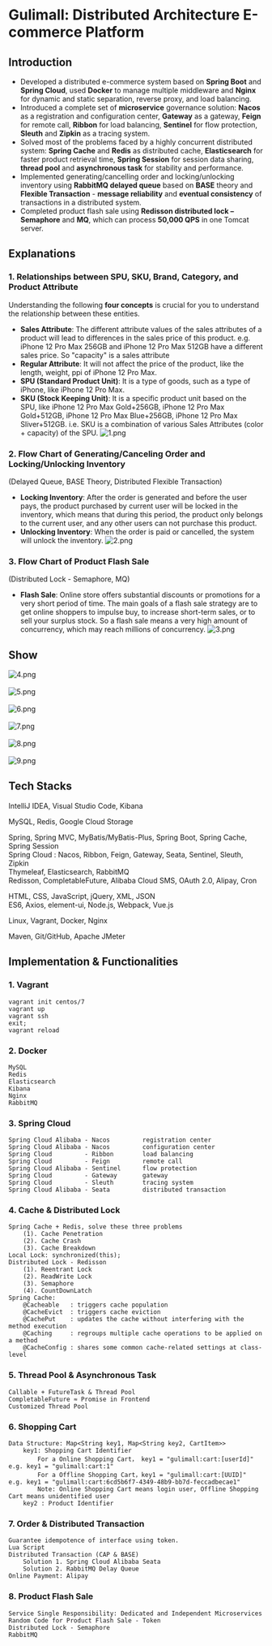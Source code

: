 # Gulimall: Distributed Architecture E-commerce Platform

## Introduction
* Developed a distributed e-commerce system based on **Spring Boot** and **Spring Cloud**, used **Docker** to manage multiple middleware and **Nginx** for dynamic and static separation, reverse proxy, and load balancing.
* Introduced a complete set of **microservice** governance solution: **Nacos** as a registration and configuration center, **Gateway** as a gateway, **Feign** for remote call, **Ribbon** for load balancing, **Sentinel** for flow protection, **Sleuth** and **Zipkin** as a tracing system.
* Solved most of the problems faced by a highly concurrent distributed system: **Spring Cache** and **Redis** as distributed cache, **Elasticsearch** for faster product retrieval time, **Spring Session** for session data sharing, **thread pool** and **asynchronous task** for stability and performance.
* Implemented generating/cancelling order and locking/unlocking inventory using **RabbitMQ delayed queue** based on **BASE** theory and **Flexible Transaction** - **message reliability** and **eventual consistency** of transactions in a distributed system.
* Completed product flash sale using **Redisson distributed lock – Semaphore** and **MQ**, which can process **50,000 QPS** in one Tomcat server.

## Explanations
### 1. Relationships between SPU, SKU, Brand, Category, and Product Attribute
Understanding the following **four concepts** is crucial for you to understand the relationship between these entities.
* **Sales Attribute**: The different attribute values of the sales attributes of a product will lead to differences in the sales price of this product. e.g. iPhone 12 Pro Max 256GB and iPhone 12 Pro Max 512GB have a different sales price. So "capacity" is a sales attribute
* **Regular Attribute**: It will not affect the price of the product, like the length, weight, ppi of iPhone 12 Pro Max.
* **SPU (Standard Product Unit)**: It is a type of goods, such as a type of iPhone, like iPhone 12 Pro Max.
* **SKU (Stock Keeping Unit)**: It is a specific product unit based on the SPU, like iPhone 12 Pro Max Gold+256GB, iPhone 12 Pro Max Gold+512GB, iPhone 12 Pro Max Blue+256GB, iPhone 12 Pro Max Sliver+512GB. i.e. SKU is a combination of various Sales Attributes (color + capacity) of the SPU.
![1.png](https://zli78122-gulimall.oss-us-west-1.aliyuncs.com/chart/1.png "1.png")

### 2. Flow Chart of Generating/Canceling Order and Locking/Unlocking Inventory 
(Delayed Queue, BASE Theory, Distributed Flexible Transaction)
* **Locking Inventory**: After the order is generated and before the user pays, the product purchased by current user will be locked in the inventory, which means that during this period, the product only belongs to the current user, and any other users can not purchase this product.
* **Unlocking Inventory**: When the order is paid or cancelled, the system will unlock the inventory.
![2.png](https://zli78122-gulimall.oss-us-west-1.aliyuncs.com/chart/2.png "2.png")

### 3. Flow Chart of Product Flash Sale 
(Distributed Lock - Semaphore, MQ)
* **Flash Sale**: Online store offers substantial discounts or promotions for a very short period of time. The main goals of a flash sale strategy are to get online shoppers to impulse buy, to increase short-term sales, or to sell your surplus stock. So a flash sale means a very high amount of concurrency, which may reach millions of concurrency.
![3.png](https://zli78122-gulimall.oss-us-west-1.aliyuncs.com/chart/3.png "3.png")

## Show
![4.png](https://zli78122-gulimall.oss-us-west-1.aliyuncs.com/show/4-2.png "4.png")  
<br />
![5.png](https://zli78122-gulimall.oss-us-west-1.aliyuncs.com/show/5-2.png "5.png")  
<br />
![6.png](https://zli78122-gulimall.oss-us-west-1.aliyuncs.com/show/6.png "6.png")  
<br />
![7.png](https://zli78122-gulimall.oss-us-west-1.aliyuncs.com/show/7.png "7.png")  
<br />
![8.png](https://zli78122-gulimall.oss-us-west-1.aliyuncs.com/show/8.png "8.png")  
<br />
![9.png](https://zli78122-gulimall.oss-us-west-1.aliyuncs.com/show/9.png "9.png")  

## Tech Stacks
IntelliJ IDEA, Visual Studio Code, Kibana

MySQL, Redis, Google Cloud Storage

Spring, Spring MVC, MyBatis/MyBatis-Plus, Spring Boot, Spring Cache, Spring Session  
Spring Cloud : Nacos, Ribbon, Feign, Gateway, Seata, Sentinel, Sleuth, Zipkin  
Thymeleaf, Elasticsearch, RabbitMQ  
Redisson, CompletableFuture, Alibaba Cloud SMS, OAuth 2.0, Alipay, Cron

HTML, CSS, JavaScript, jQuery, XML, JSON  
ES6, Axios, element-ui, Node.js, Webpack, Vue.js  

Linux, Vagrant, Docker, Nginx  

Maven, Git/GitHub, Apache JMeter  

## Implementation & Functionalities
### 1. Vagrant
    vagrant init centos/7  
    vagrant up  
    vagrant ssh  
    exit;  
    vagrant reload  
### 2. Docker
    MySQL
    Redis
    Elasticsearch
    Kibana
    Nginx
    RabbitMQ
### 3. Spring Cloud
    Spring Cloud Alibaba - Nacos         registration center
    Spring Cloud Alibaba - Nacos         configuration center
    Spring Cloud         - Ribbon        load balancing
    Spring Cloud         - Feign         remote call
    Spring Cloud Alibaba - Sentinel      flow protection
    Spring Cloud         - Gateway       gateway
    Spring Cloud         - Sleuth        tracing system
    Spring Cloud Alibaba - Seata         distributed transaction
### 4. Cache & Distributed Lock
    Spring Cache + Redis, solve these three problems
        (1). Cache Penetration
        (2). Cache Crash
        (3). Cache Breakdown
    Local Lock: synchronized(this);
    Distributed Lock - Redisson
        (1). Reentrant Lock
        (2). ReadWrite Lock
        (3). Semaphore
        (4). CountDownLatch
    Spring Cache:
        @Cacheable   : triggers cache population
        @CacheEvict  : triggers cache eviction
        @CachePut    : updates the cache without interfering with the method execution
        @Caching     : regroups multiple cache operations to be applied on a method
        @CacheConfig : shares some common cache-related settings at class-level
### 5. Thread Pool & Asynchronous Task
    Callable + FutureTask & Thread Pool
    CompletableFuture ≈ Promise in Frontend
    Customized Thread Pool
### 6. Shopping Cart
    Data Structure: Map<String key1, Map<String key2, CartItem>>
        key1: Shopping Cart Identifier
            For a Online Shopping Cart， key1 = "gulimall:cart:[userId]"   e.g. key1 = "gulimall:cart:1"
            For a Offline Shopping Cart，key1 = "gulimall:cart:[UUID]"     e.g. key1 = "gulimall:cart:6cd5b6f7-4349-48b9-bb7d-feccadbecae1"
            Note: Online Shopping Cart means login user, Offline Shopping Cart means unidentified user
        key2 : Product Identifier
### 7. Order & Distributed Transaction
    Guarantee idempotence of interface using token.
    Lua Script
    Distributed Transaction (CAP & BASE)
        Solution 1. Spring Cloud Alibaba Seata
        Solution 2. RabbitMQ Delay Queue
    Online Payment: Alipay
### 8. Product Flash Sale
    Service Single Responsibility: Dedicated and Independent Microservices
    Random Code for Product Flash Sale - Token
    Distributed Lock - Semaphore
    RabbitMQ
